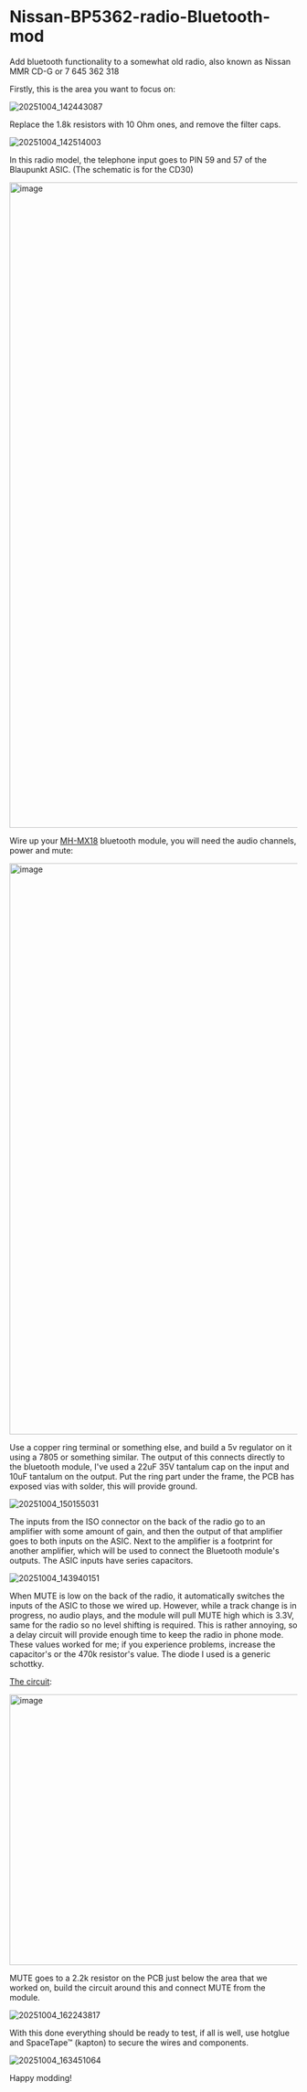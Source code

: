 # Nissan-BP5362-radio-Bluetooth-mod
Add bluetooth functionality to a somewhat old radio, also known as Nissan MMR CD-G or 7 645 362 318

Firstly, this is the area you want to focus on:

![20251004_142443087](https://github.com/user-attachments/assets/e2f96a77-8f7f-4f07-900f-809cf1cc6a1c)

Replace the 1.8k resistors with 10 Ohm ones, and remove the filter caps.

![20251004_142514003](https://github.com/user-attachments/assets/2079f631-5e85-4750-a19b-5fafb7595560)

In this radio model, the telephone input goes to PIN 59 and 57 of the Blaupunkt ASIC. (The schematic is for the CD30)

<img width="1692" height="1130" alt="image" src="https://github.com/user-attachments/assets/807a4cb1-acb3-4205-a352-51e285506731" />

Wire up your [MH-MX18](https://www.aliexpress.com/i/1005006917065649.html) bluetooth module, you will need the audio channels, power and mute:

<img width="1000" height="1000" alt="image" src="https://github.com/user-attachments/assets/ab7041ae-919c-46e4-bc0b-a4ef208fcacf" />

Use a copper ring terminal or something else, and build a 5v regulator on it using a 7805 or something similar. The output of this connects directly to the bluetooth module, I've used a 22uF 35V tantalum cap on the input and 10uF tantalum on the output. Put the ring part under the frame, the PCB has exposed vias with solder, this will provide ground.

![20251004_150155031](https://github.com/user-attachments/assets/d4d77533-9b49-4cca-8962-bd36cc220e3a)

The inputs from the ISO connector on the back of the radio go to an amplifier with some amount of gain, and then the output of that amplifier goes to both inputs on the ASIC. Next to the amplifier is a footprint for another amplifier, which will be used to connect the Bluetooth module's outputs. The ASIC inputs have series capacitors.

![20251004_143940151](https://github.com/user-attachments/assets/fed0f334-0e5a-49b8-9ca1-df0a924c7694)

When MUTE is low on the back of the radio, it automatically switches the inputs of the ASIC to those we wired up. However, while a track change is in progress, no audio plays, and the module will pull MUTE high which is 3.3V, same for the radio so no level shifting is required. This is rather annoying, so a delay circuit will provide enough time to keep the radio in phone mode. These values worked for me; if you experience problems, increase the capacitor's or the 470k resistor's value. The diode I used is a generic schottky.

[The circuit](https://tinyurl.com/25b7keyt):

<img width="1128" height="474" alt="image" src="https://github.com/user-attachments/assets/a1dc43e4-01b6-4cb5-8ff3-33f9ada3287a" />

MUTE goes to a 2.2k resistor on the PCB just below the area that we worked on, build the circuit around this and connect MUTE from the module.

![20251004_162243817](https://github.com/user-attachments/assets/ccc7152b-67d5-4471-bb1d-bab981c66125)

With this done everything should be ready to test, if all is well, use hotglue and SpaceTape™ (kapton) to secure the wires and components.

![20251004_163451064](https://github.com/user-attachments/assets/9edb858b-853d-4522-82af-4f1e8db5ded5)

Happy modding!
